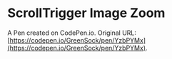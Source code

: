 # ScrollTrigger Image Zoom

A Pen created on CodePen.io. Original URL: [https://codepen.io/GreenSock/pen/YzbPYMx](https://codepen.io/GreenSock/pen/YzbPYMx).

